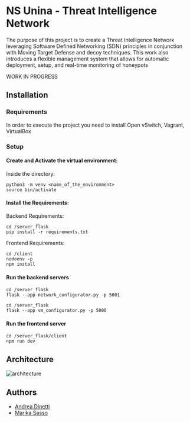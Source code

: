 # NS Unina - Threat Intelligence Network

The purpose of this project is to create a Threat Intelligence Network leveraging Software Defined Networking (SDN) principles in conjunction with Moving Target Defense and decoy techniques.
This work also introduces a flexible management system that allows for automatic deployment, setup, and real-time monitoring of honeypots

WORK IN PROGRESS

## Installation

### Requirements

In order to execute the project you need to install Open vSwitch, Vagrant, VirtualBox

### Setup

#### Create and Activate the virtual environment:

Inside the directory:

```
python3 -m venv <name_of_the_environment>
source bin/activate
```

#### Install the Requirements:

Backend Requirements:

```
cd /server_flask
pip install -r requirements.txt
```

Frontend Requirements:

```
cd /client
nodeenv -p
npm install
```

#### Run the backend servers

```
cd /server_flask
flask --app network_configurator.py -p 5001
```

```
cd /server_flask
flask --app vm_configurator.py -p 5000
```

#### Run the frontend server

```
cd /server_flask/client
npm run dev
```

## Architecture

![architecture](https://github.com/user-attachments/assets/83c9e3fd-7039-4325-973b-8cbe2c8d7749)


## Authors

- [Andrea Dinetti](https://github.com/AndreaDino)
- [Marika Sasso](https://github.com/MarikaSasso)
